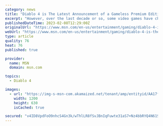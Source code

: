 ```yaml
---
category: news
title: "Diablo 4 is The Latest Announcement of a Gameless Premium Edition, and It Should Be the Last"
excerpt: "However, over the last decade or so, some video games have chosen to forego actually putting the game inside their collector's editions, and Diablo 4 is just the latest example of this disappointing ..."
publishedDateTime: 2023-02-08T12:29:00Z
originalUrl: "https://www.msn.com/en-us/entertainment/gaming/diablo-4-is-the-latest-announcement-of-a-gameless-premium-edition-and-it-should-be-the-last/ar-AA17ggiV"
webUrl: "https://www.msn.com/en-us/entertainment/gaming/diablo-4-is-the-latest-announcement-of-a-gameless-premium-edition-and-it-should-be-the-last/ar-AA17ggiV"
type: article
quality: 76
heat: 76
published: true

provider:
  name: MSN
  domain: msn.com

topics:
  - Diablo 4

images:
  - url: "https://img-s-msn-com.akamaized.net/tenant/amp/entityid/AA17fPso.img?h=630&w=1200&m=6&q=60&o=t&l=f&f=jpg"
    width: 1200
    height: 630
    isCached: true

secured: "v4ID8VpdFoO9nhcS4Gn3k/wThlLR8fSvJBnIqFuwte31aS7+Nz4bbRYQ4N61SLbPyuR22YKwaJLtUsMZY7RvP/YBCmLjHBZkFLxyt1PvaNYbPCAS+RRoSFnjcR5gGyDywuGR6HdHbzBYJzIxnYTiluDu6BI7spgQLUEw+8QPRrHLtbSAp+4TG/pd4G2BsQa7PtjMnvuQkf3t1oc/Lr7wCvkdGksujzHKbxhhtoWlVuzr8Wt+MPoWW2FYDl0oASYg2z/JMIhCqPMT6b0S35BHYTGzN1SN9zRubgIeJAm3t9mIIEih3pv8UaD67sTUdTaL2nhTLnAxVvnd9nZikB4XDrYMLf9B3TpxFIJeh+R5TMY=;jUpluDMlz1MlYiYSeaSOTA=="
---
```


